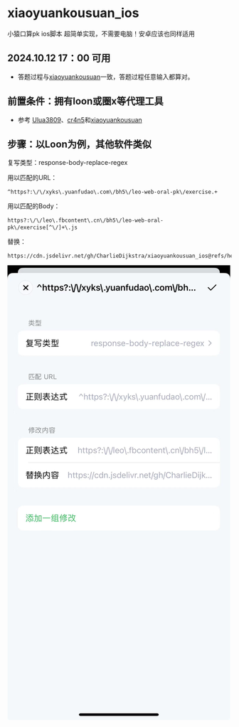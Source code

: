 # xiaoyuankousuan_ios
小猿口算pk ios脚本 超简单实现，不需要电脑！安卓应该也同样适用
## 2024.10.12 17：00 可用
- 答题过程与[xiaoyuankousuan](https://github.com/wyp010428/xiaoyuankousuan)一致，答题过程任意输入都算对。
## 前置条件：拥有loon或圈x等代理工具
- 参考 [Ulua3809](https://github.com/ulua3809)、[cr4n5](https://github.com/cr4n5/XiaoYuanKouSuan)和[xiaoyuankousuan](https://github.com/wyp010428/xiaoyuankousuan) 
## 步骤：以Loon为例，其他软件类似
复写类型：response-body-replace-regex

用以匹配的URL：
```
^https?:\/\/xyks\.yuanfudao\.com\/bh5\/leo-web-oral-pk\/exercise.+
```
用以匹配的Body：
```
https?:\/\/leo\.fbcontent\.cn\/bh5\/leo-web-oral-pk\/exercise[^\/]+\.js
```
替换：
```
https://cdn.jsdelivr.net/gh/CharlieDijkstra/xiaoyuankousuan_ios@refs/heads/main/exercise_new.js
```
![屏幕截图](https://github.com/CharlieDijkstra/xiaoyuankousuan_ios/blob/main/loon.jpg?raw=true)
